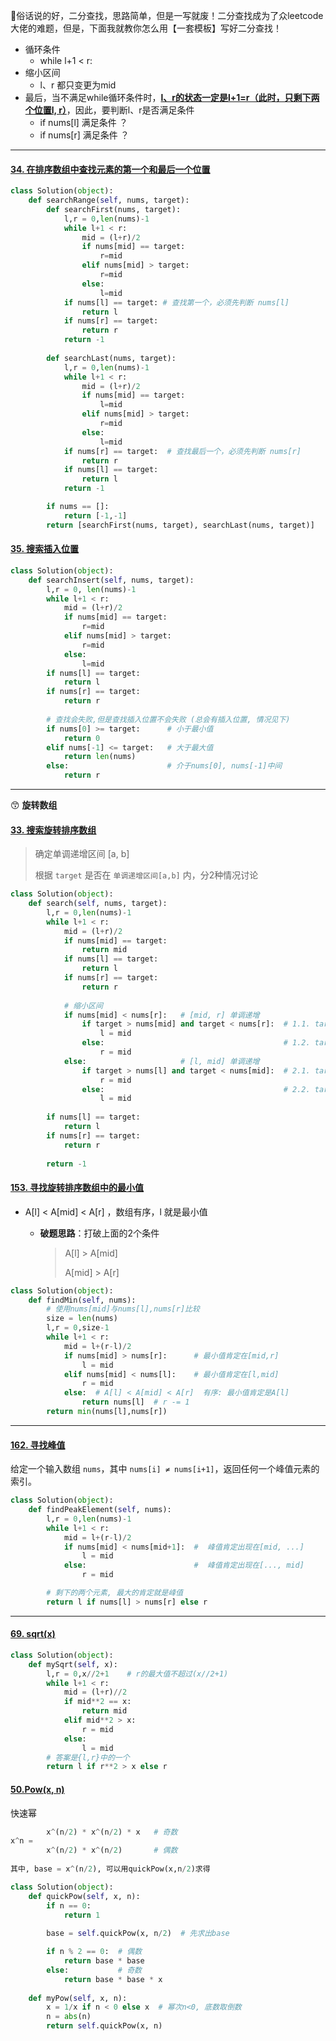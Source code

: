 :slightly_smiling_face:俗话说的好，二分查找，思路简单，但是一写就废！二分查找成为了众leetcode大佬的难题，但是，下面我就教你怎么用【一套模板】写好二分查找！

- 循环条件
  - while l+1 < r:
- 缩小区间
  - l、r 都只变更为mid
- 最后，当不满足while循环条件时，<u>**l、r的状态一定是l+1=r（此时，只剩下两个位置l, r）**</u>，因此，要判断l、r是否满足条件
  - if nums[l] 满足条件 ？
  - if nums[r] 满足条件 ？

---



#### [34. 在排序数组中查找元素的第一个和最后一个位置](https://leetcode-cn.com/problems/find-first-and-last-position-of-element-in-sorted-array/)

```python
class Solution(object):
    def searchRange(self, nums, target):
        def searchFirst(nums, target):
            l,r = 0,len(nums)-1
            while l+1 < r:
                mid = (l+r)/2
                if nums[mid] == target:
                    r=mid
                elif nums[mid] > target:
                    r=mid
                else:
                    l=mid
            if nums[l] == target: # 查找第一个，必须先判断 nums[l]
                return l
            if nums[r] == target:
                return r
            return -1
        
        def searchLast(nums, target):
            l,r = 0,len(nums)-1
            while l+1 < r:
                mid = (l+r)/2
                if nums[mid] == target:
                    l=mid
                elif nums[mid] > target:
                    r=mid
                else:
                    l=mid
            if nums[r] == target:  # 查找最后一个，必须先判断 nums[r]
                return r
            if nums[l] == target:
                return l
            return -1

        if nums == []:
            return [-1,-1]
        return [searchFirst(nums, target), searchLast(nums, target)]
```

#### [35. 搜索插入位置](https://leetcode-cn.com/problems/search-insert-position/)

```python
class Solution(object):
    def searchInsert(self, nums, target):
        l,r = 0, len(nums)-1
        while l+1 < r:
            mid = (l+r)/2
            if nums[mid] == target:
                r=mid
            elif nums[mid] > target:
                r=mid
            else:
                l=mid
        if nums[l] == target:
            return l
        if nums[r] == target:
            return r
        
        # 查找会失败,但是查找插入位置不会失败 (总会有插入位置, 情况见下)
        if nums[0] >= target:      # 小于最小值
            return 0
        elif nums[-1] <= target:   # 大于最大值
            return len(nums)
        else:                      # 介于nums[0], nums[-1]中间
            return r
```





---

:kissing_smiling_eyes: **旋转数组**

#### [33. 搜索旋转排序数组](https://leetcode-cn.com/problems/search-in-rotated-sorted-array/)

> 确定单调递增区间 \[a, b\]
>
> 根据 `target` 是否在 `单调递增区间[a,b]` 内，分2种情况讨论

```python
class Solution(object):
    def search(self, nums, target):
        l,r = 0,len(nums)-1
        while l+1 < r:
            mid = (l+r)/2
            if nums[mid] == target:
                return mid
            if nums[l] == target:
                return l
            if nums[r] == target:
                return r
            
            # 缩小区间
            if nums[mid] < nums[r]:   # [mid, r] 单调递增
                if target > nums[mid] and target < nums[r]:  # 1.1. target in [mid, r]
                    l = mid
                else:                                        # 1.2. target not in [mid, r]
                    r = mid
            else:                     # [l, mid] 单调递增
                if target > nums[l] and target < nums[mid]:  # 2.1. target in [l, mid]
                    r = mid
                else:                                        # 2.2. target not in [l, mid]
                    l = mid
        
        if nums[l] == target:
            return l
        if nums[r] == target:
            return r 
        
        return -1

```

#### [153. 寻找旋转排序数组中的最小值](https://leetcode-cn.com/problems/find-minimum-in-rotated-sorted-array/)

- A[l] < A[mid] < A[r] ，数组有序，l 就是最小值

  - **破题思路**：打破上面的2个条件

    > A[l] > A[mid]
    >
    > A[mid] > A[r]

```python
class Solution(object):
    def findMin(self, nums):
        # 使用nums[mid]与nums[l],nums[r]比较
        size = len(nums)
        l,r = 0,size-1
        while l+1 < r:
            mid = l+(r-l)/2
            if nums[mid] > nums[r]:      # 最小值肯定在[mid,r]
                l = mid
            elif nums[mid] < nums[l]:    # 最小值肯定在[l,mid]
                r = mid
            else:  # A[l] < A[mid] < A[r]  有序: 最小值肯定是A[l]
                return nums[l]  # r -= 1
        return min(nums[l],nums[r])
```



---

#### [162. 寻找峰值](https://leetcode-cn.com/problems/find-peak-element/)

给定一个输入数组 `nums`，其中 `nums[i] ≠ nums[i+1]`，返回任何一个峰值元素的索引。

```python
class Solution(object):
    def findPeakElement(self, nums):
        l,r = 0,len(nums)-1
        while l+1 < r:
            mid = l+(r-l)/2
            if nums[mid] < nums[mid+1]:  #  峰值肯定出现在[mid, ...]
                l = mid
            else:                        #  峰值肯定出现在[..., mid]
                r = mid

        # 剩下的两个元素, 最大的肯定就是峰值
        return l if nums[l] > nums[r] else r
```



---

#### [69. sqrt(x)](https://leetcode-cn.com/problems/sqrtx/)

```python
class Solution(object):
    def mySqrt(self, x):
        l,r = 0,x//2+1    # r的最大值不超过(x//2+1)
        while l+1 < r:
            mid = (l+r)//2
            if mid**2 == x:
                return mid
            elif mid**2 > x:
                r = mid
            else:
                l = mid
        # 答案是{l,r}中的一个
        return l if r**2 > x else r
```



#### [50.Pow(x, n)](https://leetcode-cn.com/problems/powx-n)

快速幂

```python
		x^(n/2) * x^(n/2) * x   # 奇数
x^n = 
		x^(n/2) * x^(n/2)       # 偶数
    
其中, base = x^(n/2), 可以用quickPow(x,n/2)求得
```



```python
class Solution(object):
    def quickPow(self, x, n):
        if n == 0:
            return 1
        
        base = self.quickPow(x, n/2)  # 先求出base

        if n % 2 == 0:  # 偶数
            return base * base
        else:           # 奇数
            return base * base * x
        
    def myPow(self, x, n):
        x = 1/x if n < 0 else x  # 幂次n<0, 底数取倒数
        n = abs(n)
        return self.quickPow(x, n)
```


